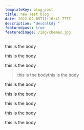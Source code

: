 ```yaml
---
templateKey: blog-post
title: new Test blog
date: 2022-02-05T11:16:41.777Z
description: "desdalkdj "
featuredpost: true
featuredimage: /img/chemex.jpg
---
```

this is the body

this is the body

this is the body

> this is the bodythis is the body

this is the body

this is the body

this is the body

this is the body

this is the body